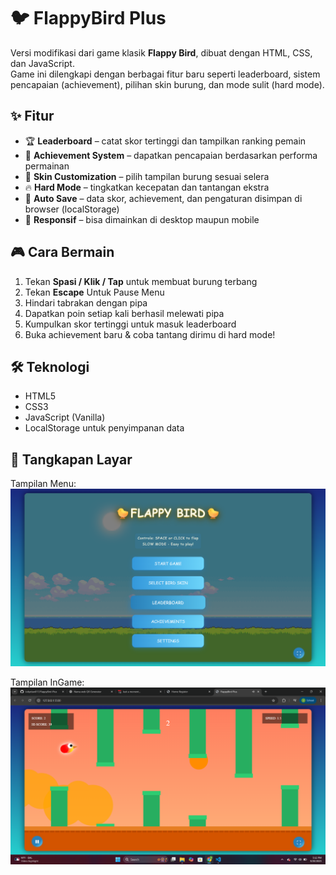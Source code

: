 # 🐦 FlappyBird Plus

Versi modifikasi dari game klasik **Flappy Bird**, dibuat dengan HTML, CSS, dan JavaScript.  
Game ini dilengkapi dengan berbagai fitur baru seperti leaderboard, sistem pencapaian (achievement), pilihan skin burung, dan mode sulit (hard mode).  



## ✨ Fitur
- 🏆 **Leaderboard** – catat skor tertinggi dan tampilkan ranking pemain  
- 🎯 **Achievement System** – dapatkan pencapaian berdasarkan performa permainan  
- 🎨 **Skin Customization** – pilih tampilan burung sesuai selera  
- 🔥 **Hard Mode** – tingkatkan kecepatan dan tantangan ekstra  
- 💾 **Auto Save** – data skor, achievement, dan pengaturan disimpan di browser (localStorage)  
- 📱 **Responsif** – bisa dimainkan di desktop maupun mobile  



## 🎮 Cara Bermain
1. Tekan **Spasi / Klik / Tap** untuk membuat burung terbang 
2. Tekan **Escape** Untuk Pause Menu
3. Hindari tabrakan dengan pipa  
4. Dapatkan poin setiap kali berhasil melewati pipa  
5. Kumpulkan skor tertinggi untuk masuk leaderboard  
6. Buka achievement baru & coba tantang dirimu di hard mode!  



## 🛠️ Teknologi
- HTML5  
- CSS3  
- JavaScript (Vanilla)  
- LocalStorage untuk penyimpanan data  



## 📸 Tangkapan Layar
> 
Tampilan Menu:  
![Flappy Bird Custom Demo](ss1.png)

Tampilan InGame:
![Flappy Bird Custom Demo](ss2.png)

